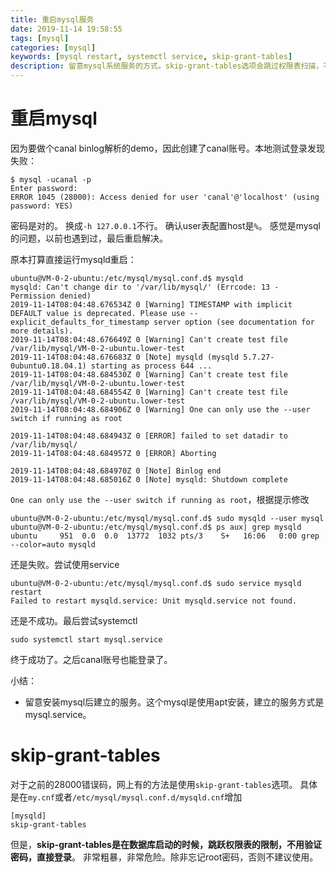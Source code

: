 ```yaml
---
title: 重启mysql服务
date: 2019-11-14 19:58:55
tags: [mysql]
categories: [mysql]
keywords: [mysql restart, systemctl service, skip-grant-tables]
description: 留意mysql系统服务的方式。skip-grant-tables选项会跳过权限表扫描，不要随便使用。
---
```


# 重启mysql

因为要做个canal binlog解析的demo，因此创建了canal账号。本地测试登录发现失败：
<!-- more -->
```
$ mysql -ucanal -p
Enter password: 
ERROR 1045 (28000): Access denied for user 'canal'@'localhost' (using password: YES)
```
密码是对的。
换成`-h 127.0.0.1`不行。
确认user表配置host是`%`。
感觉是mysql的问题，以前也遇到过，最后重启解决。

原本打算直接运行mysqld重启：
```
ubuntu@VM-0-2-ubuntu:/etc/mysql/mysql.conf.d$ mysqld
mysqld: Can't change dir to '/var/lib/mysql/' (Errcode: 13 - Permission denied)
2019-11-14T08:04:48.676534Z 0 [Warning] TIMESTAMP with implicit DEFAULT value is deprecated. Please use --explicit_defaults_for_timestamp server option (see documentation for more details).
2019-11-14T08:04:48.676649Z 0 [Warning] Can't create test file /var/lib/mysql/VM-0-2-ubuntu.lower-test
2019-11-14T08:04:48.676683Z 0 [Note] mysqld (mysqld 5.7.27-0ubuntu0.18.04.1) starting as process 644 ...
2019-11-14T08:04:48.684530Z 0 [Warning] Can't create test file /var/lib/mysql/VM-0-2-ubuntu.lower-test
2019-11-14T08:04:48.684554Z 0 [Warning] Can't create test file /var/lib/mysql/VM-0-2-ubuntu.lower-test
2019-11-14T08:04:48.684906Z 0 [Warning] One can only use the --user switch if running as root

2019-11-14T08:04:48.684943Z 0 [ERROR] failed to set datadir to /var/lib/mysql/
2019-11-14T08:04:48.684957Z 0 [ERROR] Aborting

2019-11-14T08:04:48.684970Z 0 [Note] Binlog end
2019-11-14T08:04:48.685016Z 0 [Note] mysqld: Shutdown complete
```

`One can only use the --user switch if running as root`，根据提示修改
```
ubuntu@VM-0-2-ubuntu:/etc/mysql/mysql.conf.d$ sudo mysqld --user mysql
ubuntu@VM-0-2-ubuntu:/etc/mysql/mysql.conf.d$ ps aux| grep mysqld
ubuntu     951  0.0  0.0  13772  1032 pts/3    S+   16:06   0:00 grep --color=auto mysqld
```
还是失败。尝试使用service
```
ubuntu@VM-0-2-ubuntu:/etc/mysql/mysql.conf.d$ sudo service mysqld restart
Failed to restart mysqld.service: Unit mysqld.service not found.
```
还是不成功。最后尝试systemctl
```
sudo systemctl start mysql.service
```
终于成功了。之后canal账号也能登录了。

小结：
- 留意安装mysql后建立的服务。这个mysql是使用apt安装，建立的服务方式是mysql.service。

# skip-grant-tables

对于之前的28000错误码，网上有的方法是使用`skip-grant-tables`选项。
具体是在`my.cnf`或者`/etc/mysql/mysql.conf.d/mysqld.cnf`增加
```
[mysqld]
skip-grant-tables
```
但是，**skip-grant-tables是在数据库启动的时候，跳跃权限表的限制，不用验证密码，直接登录**。
非常粗暴，非常危险。除非忘记root密码，否则不建议使用。

